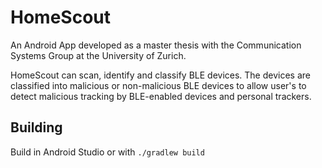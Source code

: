 # HomeScout
An Android App developed as a master thesis with the Communication Systems Group at the University of Zurich. 

HomeScout can scan, identify and classify BLE devices. The devices are classified into malicious or non-malicious BLE devices to allow user's to detect malicious tracking by BLE-enabled devices and personal trackers.

## Building
Build in Android Studio or with `./gradlew build`
